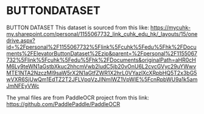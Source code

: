 # BUTTONDATASET
BUTTON DATASET
This dataset is sourced from this like:
https://mycuhk-my.sharepoint.com/personal/1155067732_link_cuhk_edu_hk/_layouts/15/onedrive.aspx?id=%2Fpersonal%2F1155067732%5Flink%5Fcuhk%5Fedu%5Fhk%2FDocuments%2FElevatorButtonDataset%2Ezip&parent=%2Fpersonal%2F1155067732%5Flink%5Fcuhk%5Fedu%5Fhk%2FDocuments&originalPath=aHR0cHM6Ly9teWN1aGstbXkuc2hhcmVwb2ludC5jb20vOnU6L2cvcGVyc29uYWwvMTE1NTA2NzczMl9saW5rX2N1aGtfZWR1X2hrL0VYazlXcXRpbHQ5T2x3bG5wVXR6SjUwQm1EdTZ2T2JFLVpqVzJINmlWZ1VpWlE%5FcnRpbWU9a1k5amJmNFEyVWc


The ymal files are from PaddleOCR project from this link: https://github.com/PaddlePaddle/PaddleOCR 
